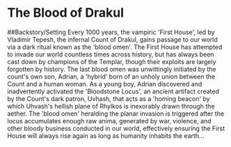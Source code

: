 # The Blood of Drakul

##Backstory/Setting
Every 1000 years, the vampiric 'First House', led by Vladimir Tepesh, the infernal Count of Drakul, gains passage to our world via a dark ritual known as the 'blood omen'. The First House has attempted to invade our world countless times across history, but has always been cast down by champions of the Templar, though their exploits are largely forgotten by history. The last blood omen was unwittingly initiated by the count's own son, Adrian, a 'hybrid' born of an unholy union between the Count and a human woman. As a young boy, Adrian discovered and inadvertently activated the 'Bloodstone Locus', an ancient artifact created by the Count's dark patron, Uvhash, that acts as a 'homing beacon' by which Uhvash's hellish plane of Rhylkos is inexorably drawn through the aether. The 'blood omen' heralding the planar invasion is triggered after the locus accumulates enough raw anima, generated by war, violence, and other bloody business conducted in our world, effectively ensuring the First House will always rise again as long as humanity inhabits the earth...
